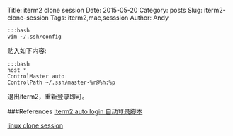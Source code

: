 Title: iterm2 clone session
Date: 2015-05-20
Category: posts
Slug: iterm2-clone-session
Tags: iterm2,mac,sesssion
Author: Andy

    :::bash
    vim ~/.ssh/config
    
贴入如下内容:

    :::bash
    host *
    ControlMaster auto
    ControlPath ~/.ssh/master-%r@%h:%p
    
退出iterm2，重新登录即可。






###References
[Iterm2 auto login 自动登录脚本](http://www.dbathink.com/2012/10/iterm2-auto-automatic-login-log-on-script/)

[linux clone session](http://laughingchs.iteye.com/blog/1317703)

